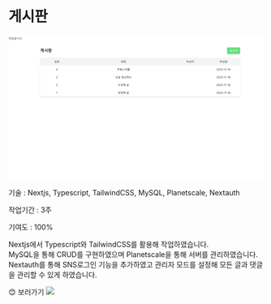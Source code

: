 <h1>게시판</h1>
<a href="https://nextjs-dashboard-black-three-30.vercel.app/" target="_blank"><img src="/public/dashboard.png" alt="dashboard"></a>
<p>기술 : Nextjs, Typescript, TailwindCSS, MySQL, Planetscale, Nextauth</p>
<p>작업기간 : 3주</p>
<p>기여도 : 100%</p>
<p>Nextjs에서 Typescript와 TailwindCSS를 활용해 작업하였습니다.<br/> MySQL을 통해 CRUD를 구현하였으며 Planetscale을 통해 서버를 관리하였습니다.<br/> Nextauth를 통해 SNS로그인 기능을 추가하였고 관리자 모드를 설정해 모든 글과 댓글을 관리할 수 있게 하였습니다.</p>
😊 보러가기 <a href="https://nextjs-dashboard-black-three-30.vercel.app/" target="_blank"><img src="https://img.shields.io/badge/게시판-000000?style=flat-square&logo=vercel&logoColor=white"/></a>
